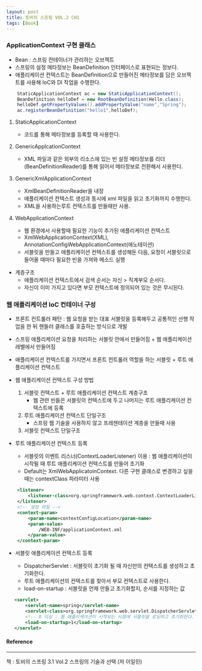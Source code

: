 ```yaml
---
layout: post
title: 토비의 스프링 VOL.2 CH1
tags: [Book]
---
```


### ApplicationContext 구현 클래스

- Bean : 스프링 컨테이너가 관리하는 오브젝트  
- 스프링의 설정 메타정보는 BeanDefinition 인터페이스로 표현되는 정보다.  
- 애플리케이션 컨텍스트는 BeanDefinition으로 만들어진 메타정보를 담은 오브젝트를 사용해 IoC와 DI 작업을 수행한다.

```java
    StaticApplicationContext ac = new StaticApplicationContext();
    BeanDefinition helloDef = new RootBeanDefinition(Hello.class);
    helloDef.getPropertyValues().addPropertyValue("name","Spring");
    ac.registerBeanDefinition("hello1",helloDef);
```

1. StaticApplicationContext 
    - 코드를 통해 메타정보를 등록할 때 사용한다.

2. GenericApplcationContext 
    - XML 파일과 같은 외부의 리소스에 있는 빈 설정 메타정보를 리더(BeanDefinitionReader)를 통해 읽어서 메타정보로 전환해서 사용한다.

3. GenericXmlApplicationContext
    - XmlBeanDefinitionReader을 내장
    - 애플리케이션 컨텍스트 생성과 동시에 xml 파일을 읽고 초기화까지 수행한다.
    - XML을 사용하는루트 컨텍스트를 만들때만 사용.

4. WebApplicationContext
    - 웹 환경에서 사용할때 필요한 기능이 추가된 애플리케이션 컨텍스트
    - XmlWebApplicationContext(XML), AnnotationConfigWebApplicationContext(애노테이션)
    - 서블릿을 만들고 애플리케이션 컨택스트를 생성해둔 다음, 요청이 서블릿으로 들어올 때마다 필요한 빈을 가져와 메소드 실행

- 계층구조
    - 애플리케이션 컨텍스트에서 검색 순서는 자신 > 직계부모 순서다. 
    - 자신이 이미 가지고 있다면 부모 컨텍스트에 정의되어 있는 것은 무시된다.

### 웹 애플리케이션 IoC 컨테이너 구성

- 프론트 컨트롤러 패턴 : 웹 요청을 받는 대표 서블릿을 등록해두고 공통적인 선행 작업을 한 뒤 핸들러 클래스를 호출하는 방식으로 개발
- 스프링 애플리케이션 요청을 처리하는 서블릿 안에서 만들어짐 + 웹 애플리케이션 레벨에서 만들어짐
- 애플리케이션 컨텍스트를 가지면서 프론트 컨트롤러 역할을 하는 서블릿 + 루트 애플리케이션 컨텍스트

- 웹 애플리케이션 컨텍스트 구성 방법

    1. 서블릿 컨텍스트 + 루트 애플리케이션 컨텍스트 계층구조 
        - 웹 관련 빈들은 서블릿의 컨텍스트에 두고 나머지는 루트 애플리케이션 컨텍스트에 등록
    2. 루트 애플리케이션 컨텍스트 단일구조
        - 스프링 웹 기술을 사용하지 않고 프레젠테이션 계층을 만들때 사용
    3. 서블릿 컨텍스트 단일구조


- 루트 애플리케이션 컨텍스트 등록

    - 서블릿의 이벤트 리스너(ContextLoaderListener) 이용 : 웹 애플리케이션이 시작될 때 루트 애플리케이션 컨텍스트를 만들어 초기화
    - Default는 XmlWebApplicatoinContext. 다른 구현 클래스로 변경하고 싶을 때는 contextClass 파라미터 사용

``` xml
    <listener>
        <listener-class>org.springframework.web.context.ContextLoaderListener</listener-class>
    </listener>
    <!-- 설정 파일 -->
    <context-param>
        <param-name>contextConfigLocation</param-name>
        <param-value>
            /WEB-INF/applicationContext.xml
        </param-value>
    </context-param>
```

- 서블릿 애플리케이션 컨텍스트 등록

    - DispatcherServlet : 서블릿이 초기화 될 때 자신만의 컨텍스트를 생성하고 초기화한다.
    - 루트 애플리케이션의 컨텍스트를 찾아서 부모 컨텍스트로 사용한다.
    - load-on-startup : 서블릿을 언제 만들고 초기화할지, 순서를 지정하는 값 

 ``` xml
    <servlet>
        <servlet-name>spring</servlet-name>
        <servlet-class>org.springframework.web.servlet.DispatcherServlet</servlet-class>
        <!-- 0 이상 : 웹 애플리케이션이 시작되는 시점에 서블릿을 로딩하고 초기화한다. -->
        <load-on-startup>1</load-on-startup>
    </servlet>
```   

#### Reference
* * *
책 : 토비의 스프링 3.1 Vol.2 스프링의 기술과 선택 (저 이일민)